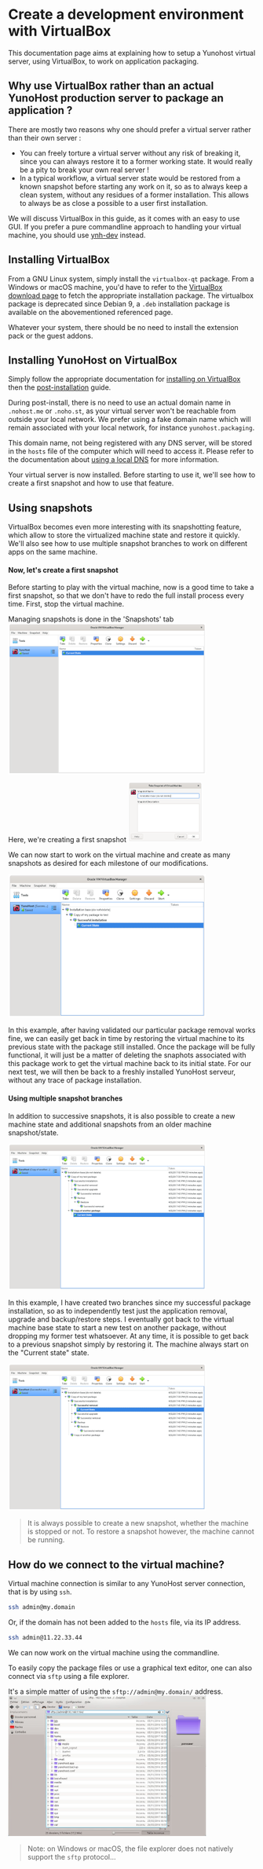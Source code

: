 # Create a development environment with VirtualBox

This documentation page aims at explaining how to setup a Yunohost virtual server, using VirtualBox, to work on application packaging.

## Why use VirtualBox rather than an actual YunoHost production server to package an application ?

There are mostly two reasons why one should prefer a virtual server rather than their own server :

- You can freely torture a virtual server without any risk of breaking it, since you can always restore it to a former working state. It would really be a pity to break your own real server !
- In a typical workflow, a virtual server state would be restored from a known snapshot before starting any work on it, so as to always keep a clean system, without any residues of a former installation. This allows to always be as close a possible to a user first installation.

We will discuss VirtualBox in this guide, as it comes with an easy to use GUI. If you prefer a pure commandline approach to handling your virtual machine, you should use [ynh-dev](/dev) instead.

## Installing VirtualBox

From a GNU Linux system, simply install the `virtualbox-qt` package.
From a Windows or macOS machine, you'd have to refer to the [VirtualBox download page](https://www.virtualbox.org/wiki/Downloads) to fetch the appropriate installation package. The virtualbox package is deprecated since Debian 9, a `.deb` installation package is available on the abovementioned referenced page.

Whatever your system, there should be no need to install the extension pack or the guest addons.

## Installing YunoHost on VirtualBox

Simply follow the appropriate documentation for [installing on VirtualBox](/install_on_virtualbox) then the [post-installation](/postinstall) guide.

During post-install, there is no need to use an actual domain name in `.nohost.me` or `.noho.st`, as your virtual server won't be reachable from outside your local network.
We prefer using a fake domain name which will remain associated with your local network, for instance `yunohost.packaging`.

This domain name, not being registered with any DNS server, will be stored in the `hosts` file of the computer which will need to access it. Please refer to the documentation about [using a local DNS](/dns_local_network) for more information.

Your virtual server is now installed. Before starting to use it, we'll see how to create a first snapshot and how to use that feature.

## Using snapshots

VirtualBox becomes even more interesting with its snapshotting feature, which allow to store the virtualized machine state and restore it quickly.
We'll also see how to use multiple snapshot branches to work on different apps on the same machine.

#### Now, let's create a first snapshot

Before starting to play with the virtual machine, now is a good time to take a first snapshot, so that we don't have to redo the full install process every time.
First, stop the virtual machine.

Managing snapshots is done in the 'Snapshots' tab
<img src="/images/virtualbox_packaging1-en.png" width=80%>

Here, we're creating a first snapshot
<img src="/images/virtualbox_packaging2-en.png" width=30%>

We can now start to work on the virtual machine and create as many snapshots as desired for each milestone of our modifications.

<img src="/images/virtualbox_packaging3-en.png" width=80%>

In this example, after having validated our particular package removal works fine, we can easily get back in time by restoring the virtual machine to its previous state with the package still installed.
Once the package will be fully functional, it will just be a matter of deleting the snaphots associated with this package work to get the virtual machine back to its initial state.
For our next test, we will then be back to a freshly installed YunoHost serveur, without any trace of package installation.

#### Using multiple snapshot branches

In addition to successive snapshots, it is also possible to create a new machine state and additional snapshots from an older machine snapshot/state.

<img src="/images/virtualbox_packaging4-en.png" width=80%>

In this example, I have created two branches since my successful package installation, so as to independently test just the application removal, upgrade and backup/restore steps.
I eventually got back to the virtual machine base state to start a new test on another package, without dropping my former test whatsoever.
At any time, it is possible to get back to a previous snapshot simply by restoring it.
The machine always start on the "Current state" state.

<img src="/images/virtualbox_packaging5-en.png" width=80%>

> It is always possible to create a new snapshot, whether the machine is stopped or not. To restore a snapshot however, the machine cannot be running.

## How do we connect to the virtual machine?

Virtual machine connection is similar to any YunoHost server connection, that is by using `ssh`.

```bash
ssh admin@my.domain
```
Or, if the domain has not been added to the `hosts` file, via its IP address.

```bash
ssh admin@11.22.33.44
```

We can now work on the virtual machine using the commandline.

To easily copy the package files or use a graphical text editor, one can also connect via `sftp` using a file explorer.

It's a simple matter of using the `sftp://admin@my.domain/` address.
<img src="/images/virtualbox_packaging6.jpg" width=80%>

> Note: on Windows or macOS, the file explorer does not natively support the `sftp` protocol…
